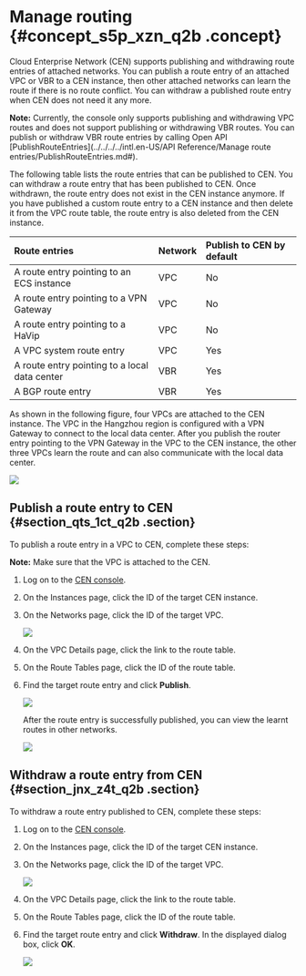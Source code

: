 # Manage routing {#concept_s5p_xzn_q2b .concept}

Cloud Enterprise Network \(CEN\) supports publishing and withdrawing route entries of attached networks. You can publish a route entry of an attached VPC or VBR to a CEN instance, then other attached networks can learn the route if there is no route conflict. You can withdraw a published route entry when CEN does not need it any more.

**Note:** Currently, the console only supports publishing and withdrawing VPC routes and does not support publishing or withdrawing VBR routes. You can publish or withdraw VBR route entries by calling Open API [PublishRouteEntries](../../../../intl.en-US/API Reference/Manage route entries/PublishRouteEntries.md#).

The following table lists the route entries that can be published to CEN. You can withdraw a route entry that has been published to CEN. Once withdrawn, the route entry does not exist in the CEN instance anymore. If you have published a custom route entry to a CEN instance and then delete it from the VPC route table, the route entry is also deleted from the CEN instance.

|Route entries|Network|Publish to CEN by default|
|:------------|:------|:------------------------|
|A route entry pointing to an ECS instance|VPC|No|
|A route entry pointing to a VPN Gateway|VPC|No|
|A route entry pointing to a HaVip|VPC|No|
|A VPC system route entry|VPC|Yes|
|A route entry pointing to a local data center|VBR|Yes|
|A BGP route entry|VBR|Yes|

As shown in the following figure, four VPCs are attached to the CEN instance. The VPC in the Hangzhou region is configured with a VPN Gateway to connect to the local data center. After you publish the router entry pointing to the VPN Gateway in the VPC to the CEN instance, the other three VPCs learn the route and can also communicate with the local data center.

![](images/8451_en-US.png)

## Publish a route entry to CEN {#section_qts_1ct_q2b .section}

To publish a route entry in a VPC to CEN, complete these steps:

**Note:** Make sure that the VPC is attached to the CEN.

1.  Log on to the [CEN console](https://cen.console.aliyun.com).
2.  On the Instances page, click the ID of the target CEN instance.
3.  On the Networks page, click the ID of the target VPC.

    ![](http://static-aliyun-doc.oss-cn-hangzhou.aliyuncs.com/assets/img/16976/15332235578325_en-US.png)

4.  On the VPC Details page, click the link to the route table.
5.  On the Route Tables page, click the ID of the route table.
6.  Find the target route entry and click **Publish**.

    ![](http://static-aliyun-doc.oss-cn-hangzhou.aliyuncs.com/assets/img/16976/15332235578328_en-US.png)

    After the route entry is successfully published, you can view the learnt routes in other networks.

    ![](http://static-aliyun-doc.oss-cn-hangzhou.aliyuncs.com/assets/img/16976/15332235578409_en-US.png)


## Withdraw a route entry from CEN {#section_jnx_z4t_q2b .section}

To withdraw a route entry published to CEN, complete these steps:

1.  Log on to the [CEN console](https://cen.console.aliyun.com).
2.  On the Instances page, click the ID of the target CEN instance.
3.  On the Networks page, click the ID of the target VPC.

    ![](http://static-aliyun-doc.oss-cn-hangzhou.aliyuncs.com/assets/img/16976/15332235578325_en-US.png)

4.  On the VPC Details page, click the link to the route table.
5.  On the Route Tables page, click the ID of the route table.
6.  Find the target route entry and click **Withdraw**. In the displayed dialog box, click **OK**.

    ![](http://static-aliyun-doc.oss-cn-hangzhou.aliyuncs.com/assets/img/16976/15332235578434_en-US.png)


